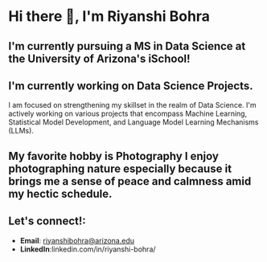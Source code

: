 # Hi there 👋, I'm Riyanshi Bohra

## I'm currently pursuing a MS in Data Science at the University of Arizona's iSchool! 

## I'm currently working on **Data Science Projects**. 
I am focused on strengthening my skillset in the realm of Data Science. I'm actively working on various projects that encompass Machine Learning, Statistical Model Development, and Language Model Learning Mechanisms (LLMs).

## My favorite hobby is **Photography** I enjoy photographing nature especially because it brings me a sense of peace and calmness amid my hectic schedule.

## Let's connect!:
- **Email**: riyanshibohra@arizona.edu
- **LinkedIn**:linkedin.com/in/riyanshi-bohra/

